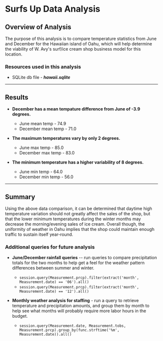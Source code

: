 # Surfs Up Data Analysis

## Overview of Analysis

The purpose of this analysis is to compare temperature statistics from June and December for the Hawaiian island of Oahu, which will help determine the viability of W. Avy's surf/ice cream shop business model for this location.

### Resources used in this analysis
- SQLite db file - ***hawaii.sqlite***

---

## Results

  - **December has a mean tempature difference from June of -3.9 degrees.**
    - June mean temp - 74.9
    - December mean temp - 71.0
  
  - **The maximum temperatures vary by only 2 degrees.**
    - June max temp - 85.0
    - December max temp - 83.0

  - **The minimum temperature has a higher variability of 8 degrees.**
    - June min temp - 64.0
    - December min temp - 56.0

---

## Summary

Using the above data comparison, it can be determined that daytime high temperature variation should not greatly affect the sales of the shop, but that the lower minimum temperatures during the winter months may decrease the morning/evening sales of ice cream. Overall though, the uniformity of weather in Oahu implies that the shop could maintain enough traffic to sustain itself year-round.

### Additional queries for future analysis

- **June/December rainfall queries** -- run queries to compare precipitation totals for the two months to help get a feel for the weather pattern differences between summer and winter.
    - ```session.query(Measurement.prcp).filter(extract('month', Measurement.date) == '06').all()```
    - ```session.query(Measurement.prcp).filter(extract('month', Measurement.date) == '12').all()```

- **Monthly weather analysis for staffing** - run a query to retrieve temperature and precipitation amounts, and group them by month to help see what months will probably require more labor hours in the budget.
  - ```session.query(Measurement.date, Measurement.tobs, Measurement.prcp).group_by(func.strftime('%m', Measurement.date)).all() ```